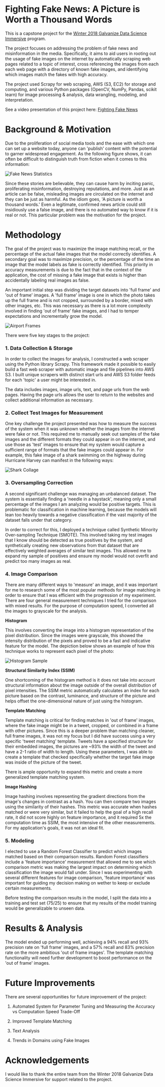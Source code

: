 # Fighting Fake News: A Picture is Worth a Thousand Words

  This is a capstone project for the [Winter 2018 Galvanize Data Science Immersive](https://www.galvanize.com/austin) program.

  The project focuses on addressing the problem of fake news and misinformation in the media. Specifically, it aims to aid users in rooting out the usage of fake images on the internet by automatically scraping web pages related to a topic of interest, cross referencing the images from each each web page with a directory of known fake images, and identifying which images match the fakes with high accuracy.
  
  The project used Scrapy for web scraping, AWS (S3, EC2) for storage and computing, and various Python packages (OpenCV, NumPy, Pandas, scikit learn) for image processing & analysis, data wrangling, modeling, and interpretation.

  See a video presentation of this project here: [Fighting Fake News](https://www.youtube.com/watch?v=HFXuHqcMj8I&list=PLxtztEze-DRfCd2LY4IRytALcjpJQp0WC&index=6)

# Background & Motivation

 Due to the proliferation of social media tools and the ease with which one can set up a website today, anyone can 'publish' content with the potential to garner widespread engagement. As the following figure shows, it can often be difficult to distinguish truth from fiction when it comes to this information:

  ![Fake News Statistics](https://github.com/stooblie/capstone_project/blob/master/capstone_project/image_project/images/project/most_americans_believe_fake_news.jpg)

  Since these stories are believable, they can cause harm by inciting panic, proliferating misinformation, destroying reputations, and more. Just as an article can be false, misleading images are circulated on the internet and they can be just as harmful. As the idiom goes, 'A picture is worth a thousand words.' Even a legitimate, confirmed news article could still insidiously use a false image, and there is no automated way to know if it is real or not. This particular problem was the motivation for the project.

# Methodology

The goal of the project was to maximize the image matching recall, or the percentage of the actual fake images that the model correctly identifies. A secondary goal was to maximize precision, or the percentage of the time an image that the model labels as fake is correctly identified. This priority in accuracy measurements is due to the fact that in the context of the application, the cost of missing a fake image that exists is higher than accidentally labeling real images as false.

An important initial step was dividing the target datasets into 'full frame' and 'out of frame' images. A 'full frame' image is one in which the photo takes up the full frame and is not cropped, surrounded by a border, mixed with other images, etc. This was necessary as there is a lot more complexity involved in finding 'out of frame' fake images, and I had to temper expectations and incrementally grow the model.

![Airport Frames](https://github.com/stooblie/capstone_fighting_fake_news/blob/master/images/project/full_frame_out_of_frame.jpg) 

There were five key stages to the project:

### **1. Data Collection & Storage**

  In order to collect the images for analysis, I constructed a web scraper using the Python library Scrapy. This framework made it possible to easily build a fast web scraper with automatic image and file pipelines into AWS S3. I built unique scrapers with distinct start urls and AWS S3 folder feeds for each 'topic' a user might be interested in.

  The data includes images, image urls, text, and page urls from the web pages. Having the page urls allows the user to return to the websites and collect additional information as necessary.

### **2. Collect Test Images for Measurement**

  One key challenge the project presented was how to measure the success of the system when it was unknown whether the images from the internet were fake or not. This required me to manually seek out samples of the fake images and the different formats they could appear in on the internet, and use those as 'test' images to ensure that my system would capture a sufficient range of formats that the fake images could appear in. For example, this fake image of a shark swimming on the highway during Hurricane Harvey can manifest in the following ways:
  
  ![Shark Collage](https://github.com/stooblie/capstone_project/blob/master/capstone_project/image_project/images/project/test_image_collage_shark.jpg) 

### **3. Oversampling Correction**

  A second significant challenge was managing an unbalanced dataset. The system is essentially finding a 'needle in a haystack', meaning only a small percentage of the images I am analyzing would be positive targets. This is problematic for classification in machine learning, because the models will lean too heavily towards a negative classification if the vast majority of the dataset falls under that category.

  In order to correct for this, I deployed a technique called Synthetic Minority Over-sampling Technique (SMOTE). This involved taking my test images that I know should be detected as true positives by the system, and synthetically creating new observations from that dataset that are effectively weighted averages of similar test images. This allowed me to expand my sample of positives and ensure my model would not overfit and predict too many images as real.

### **4. Image Comparison**

  There are many different ways to 'measure' an image, and it was important for me to research some of the most popular methods for image matching in order to ensure that I was efficient with the progression of my experiment. There are four general measurement techniques I tried for the comparison with mixed results. For the purpose of computation speed, I converted all the images to grayscale for the analysis.

  **Histogram**
  
  This involves converting the image into a histogram representation of the pixel distribution. Since the images were grayscale, this showed the intensity distribution of the pixels and proved to be a fast and indicative feature for the model. The depiction below shows an example of how this technique works to represent each pixel of the photo:
  
  ![Histogram Sample](https://github.com/stooblie/capstone_fighting_fake_news/blob/master/images/project/histogram_sample.jpg)  

  **Structural Similarity Index (SSIM)**
  
  One shortcoming of the histogram method is it does not take into account structural information about the image outside of the overall distribution of pixel intensities. The SSIM metric automatically calculates an index for each picture based on the contrast, luminance, and structure of the picture and helps offset the one-dimensional nature of just using the histogram.

  **Template Matching**
  
  Template matching is critical for finding matches in 'out of frame' images, where the fake image might be in a tweet, cropped, or combined in a frame with other pictures. Since this is a deeper problem than matching cleaner, full frame images, it was not my focus but I did have success using a very specific 'tweet matching' template. Tweets have a specified structure for their embedded images, the pictures are ~93% the width of the tweet and have a 2-1 ratio of width to length. Using these parameters, I was able to create a template that checked specifically  whether the target fake image was inside of the picture of the tweet.

  There is ample opportunity to expand this metric and create a more generalized template matching system.

  **Image Hashing**
  
  Image hashing involves representing the gradient directions from the image's changes in contrast as a hash. You can then compare two images using the similarity of their hashes. This metric was accurate when hashes matched or were very similar, but it failed to help the goal of a high recall rate, it did not score highly on feature importance, and it required 5x the computation time as SSIM, the most intensive of the other measurements. For my application's goals, it was not an ideal fit.

### **5. Modeling**

  I elected to use a Random Forest Classifier to predict which images matched based on their comparison results. Random Forest classifiers include a 'feature importance' measurement that allowed me to see which comparison metric was making the largest impact on determining which classification the image would fall under. Since I was experimenting with several different features for image comparison, 'feature importance' was important for guiding my decision making on wether to keep or exclude certain measurements.

  Before testing the comparison results in the model, I split the data into a training and test set  (75/25) to ensure that my results of the model training would be generalizable to unseen data.

# Results & Analysis

The model ended up performing well, achieving a 94% recall and 93% precision rate on 'full frame' images, and a 57% recall and 83% precision rate on the more ambitious 'out of frame images'. The template matching functionality will need further development to boost performance on the 'out of frame' images.

# Future Improvements

There are several opportunities for future improvement of the project:

1. Automated System for Parameter Tuning and Measuring the Accuracy vs Computation Speed Trade-Off

2. Improved Template Matching

3. Text Analysis

4. Trends in Domains using Fake Images

# Acknowledgements

I would like to thank the entire team from the Winter 2018 Galvanize Data Science Immersive for support related to the project.
